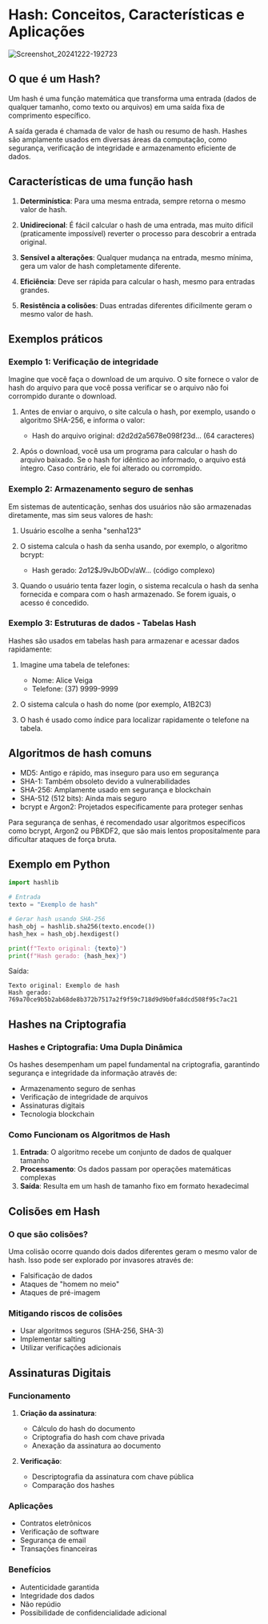 # Hash: Conceitos, Características e Aplicações

![Screenshot_20241222-192723](https://github.com/user-attachments/assets/a19490a7-bb52-4da1-a96d-aa449bf3f5e1)


## O que é um Hash?

Um hash é uma função matemática que transforma uma entrada (dados de qualquer tamanho, como texto ou arquivos) em uma saída fixa de comprimento específico.

A saída gerada é chamada de valor de hash ou resumo de hash. Hashes são amplamente usados em diversas áreas da computação, como segurança, verificação de integridade e armazenamento eficiente de dados.

## Características de uma função hash

1. **Determinística**: Para uma mesma entrada, sempre retorna o mesmo valor de hash.

2. **Unidirecional**: É fácil calcular o hash de uma entrada, mas muito difícil (praticamente impossível) reverter o processo para descobrir a entrada original.

3. **Sensível a alterações**: Qualquer mudança na entrada, mesmo mínima, gera um valor de hash completamente diferente.

4. **Eficiência**: Deve ser rápida para calcular o hash, mesmo para entradas grandes.

5. **Resistência a colisões**: Duas entradas diferentes dificilmente geram o mesmo valor de hash.

## Exemplos práticos

### Exemplo 1: Verificação de integridade

Imagine que você faça o download de um arquivo. O site fornece o valor de hash do arquivo para que você possa verificar se o arquivo não foi corrompido durante o download.

1. Antes de enviar o arquivo, o site calcula o hash, por exemplo, usando o algoritmo SHA-256, e informa o valor:
   - Hash do arquivo original: d2d2d2a5678e098f23d... (64 caracteres)

2. Após o download, você usa um programa para calcular o hash do arquivo baixado. Se o hash for idêntico ao informado, o arquivo está íntegro. Caso contrário, ele foi alterado ou corrompido.

### Exemplo 2: Armazenamento seguro de senhas

Em sistemas de autenticação, senhas dos usuários não são armazenadas diretamente, mas sim seus valores de hash:

1. Usuário escolhe a senha "senha123"

2. O sistema calcula o hash da senha usando, por exemplo, o algoritmo bcrypt:
   - Hash gerado: $2a$12$J9vJbODv/aW... (código complexo)

3. Quando o usuário tenta fazer login, o sistema recalcula o hash da senha fornecida e compara com o hash armazenado. Se forem iguais, o acesso é concedido.

### Exemplo 3: Estruturas de dados - Tabelas Hash

Hashes são usados em tabelas hash para armazenar e acessar dados rapidamente:

1. Imagine uma tabela de telefones:
   - Nome: Alice Veiga
   - Telefone: (37) 9999-9999

2. O sistema calcula o hash do nome (por exemplo, A1B2C3)

3. O hash é usado como índice para localizar rapidamente o telefone na tabela.

## Algoritmos de hash comuns

- MD5: Antigo e rápido, mas inseguro para uso em segurança
- SHA-1: Também obsoleto devido a vulnerabilidades
- SHA-256: Amplamente usado em segurança e blockchain
- SHA-512 (512 bits): Ainda mais seguro
- bcrypt e Argon2: Projetados especificamente para proteger senhas

Para segurança de senhas, é recomendado usar algoritmos específicos como bcrypt, Argon2 ou PBKDF2, que são mais lentos propositalmente para dificultar ataques de força bruta.

## Exemplo em Python

```python
import hashlib

# Entrada
texto = "Exemplo de hash"

# Gerar hash usando SHA-256
hash_obj = hashlib.sha256(texto.encode())
hash_hex = hash_obj.hexdigest()

print(f"Texto original: {texto}")
print(f"Hash gerado: {hash_hex}")
```

Saída:
```
Texto original: Exemplo de hash
Hash gerado: 769a70ce9b5b2ab68de8b372b7517a2f9f59c718d9d9b0fa8dcd508f95c7ac21
```

## Hashes na Criptografia

### Hashes e Criptografia: Uma Dupla Dinâmica

Os hashes desempenham um papel fundamental na criptografia, garantindo segurança e integridade da informação através de:

- Armazenamento seguro de senhas
- Verificação de integridade de arquivos
- Assinaturas digitais
- Tecnologia blockchain

### Como Funcionam os Algoritmos de Hash

1. **Entrada**: O algoritmo recebe um conjunto de dados de qualquer tamanho
2. **Processamento**: Os dados passam por operações matemáticas complexas
3. **Saída**: Resulta em um hash de tamanho fixo em formato hexadecimal

## Colisões em Hash

### O que são colisões?

Uma colisão ocorre quando dois dados diferentes geram o mesmo valor de hash. Isso pode ser explorado por invasores através de:

- Falsificação de dados
- Ataques de "homem no meio"
- Ataques de pré-imagem

### Mitigando riscos de colisões

- Usar algoritmos seguros (SHA-256, SHA-3)
- Implementar salting
- Utilizar verificações adicionais

## Assinaturas Digitais

### Funcionamento

1. **Criação da assinatura**:
   - Cálculo do hash do documento
   - Criptografia do hash com chave privada
   - Anexação da assinatura ao documento

2. **Verificação**:
   - Descriptografia da assinatura com chave pública
   - Comparação dos hashes

### Aplicações

- Contratos eletrônicos
- Verificação de software
- Segurança de email
- Transações financeiras

### Benefícios

- Autenticidade garantida
- Integridade dos dados
- Não repúdio
- Possibilidade de confidencialidade adicional 
